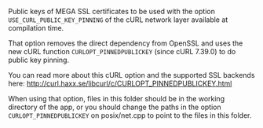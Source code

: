 Public keys of MEGA SSL certificates to be used with the option `USE_CURL_PUBLIC_KEY_PINNING` 
of the cURL network layer available at compilation time.

That option removes the direct dependency from OpenSSL and uses the new cURL function
`CURLOPT_PINNEDPUBLICKEY` (since cURL 7.39.0) to do public key pinning.

You can read more about this cURL option and the supported SSL backends here:
http://curl.haxx.se/libcurl/c/CURLOPT_PINNEDPUBLICKEY.html

When using that option, files in this folder should be in 
the working directory of the app, or you should change the paths in the option
`CURLOPT_PINNEDPUBLICKEY` on posix/net.cpp to point to the files in this folder.

